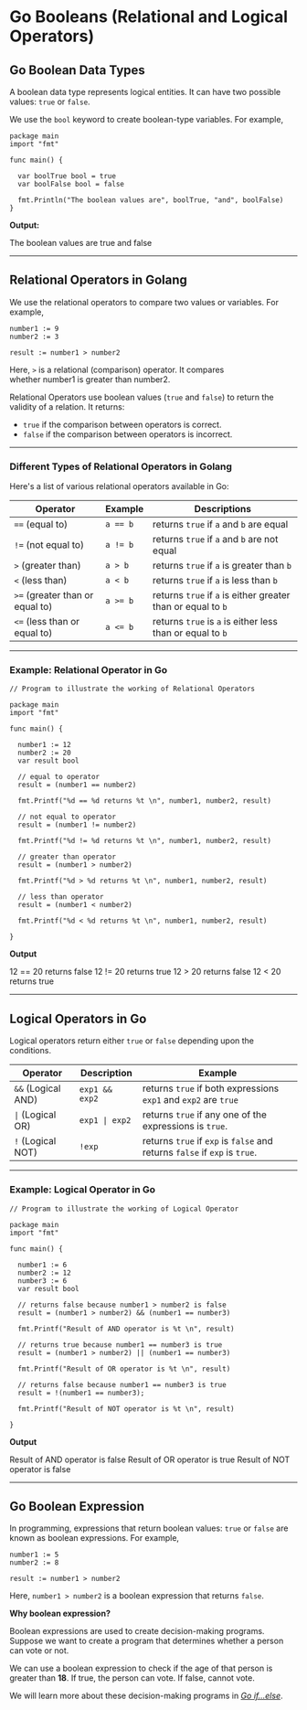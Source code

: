 # Go Booleans (Relational and Logical Operators)

## Go Boolean Data Types

A boolean data type represents logical entities. It can have two possible values: `true` or `false`.

We use the `bool` keyword to create boolean-type variables. For example,

```
package main
import "fmt"

func main() {

  var boolTrue bool = true
  var boolFalse bool = false

  fmt.Println("The boolean values are", boolTrue, "and", boolFalse)
}
```

**Output:**

The boolean values are true and false

---

## Relational Operators in Golang

We use the relational operators to compare two values or variables. For example,

```
number1 := 9
number2 := 3

result := number1 > number2
```

Here, `>` is a relational (comparison) operator. It compares whether number1 is greater than number2.

Relational Operators use boolean values (`true` and `false`) to return the validity of a relation. It returns:

- `true` if the comparison between operators is correct.
- `false` if the comparison between operators is incorrect.

---

### Different Types of Relational Operators in Golang

Here's a list of various relational operators available in Go:

|Operator|Example|Descriptions|
|---|---|---|
|`==` (equal to)|`a == b`|returns `true` if `a` and `b` are equal|
|`!=` (not equal to)|`a != b`|returns `true` if `a` and `b` are not equal|
|`>` (greater than)|`a > b`|returns `true` if `a` is greater than `b`|
|`<` (less than)|`a < b`|returns `true` if `a` is less than `b`|
|`>=` (greater than or equal to)|`a >= b`|returns `true` if `a` is either greater than or equal to `b`|
|`<=` (less than or equal to)|`a <= b`|returns `true` is `a` is either less than or equal to `b`|

---

### Example: Relational Operator in Go

```
// Program to illustrate the working of Relational Operators

package main
import "fmt"

func main() {

  number1 := 12
  number2 := 20
  var result bool

  // equal to operator
  result = (number1 == number2)

  fmt.Printf("%d == %d returns %t \n", number1, number2, result)

  // not equal to operator
  result = (number1 != number2)

  fmt.Printf("%d != %d returns %t \n", number1, number2, result)

  // greater than operator
  result = (number1 > number2)

  fmt.Printf("%d > %d returns %t \n", number1, number2, result)

  // less than operator
  result = (number1 < number2)

  fmt.Printf("%d < %d returns %t \n", number1, number2, result)

}
```

**Output**

12 == 20 returns false 
12 != 20 returns true 
12 > 20 returns false 
12 < 20 returns true 

---

## Logical Operators in Go

Logical operators return either `true` or `false` depending upon the conditions.

|Operator|Description|Example|
|---|---|---|
|`&&` (Logical AND)|`exp1 && exp2`|returns `true` if both expressions `exp1` and `exp2` are `true`|
|`\|` (Logical OR)|`exp1 \| exp2`|returns `true` if any one of the expressions is `true`.|
|`!` (Logical NOT)|`!exp`|returns `true` if `exp` is `false` and returns `false` if `exp` is `true`.|

---

### Example: Logical Operator in Go

```
// Program to illustrate the working of Logical Operator

package main
import "fmt"

func main() {

  number1 := 6
  number2 := 12
  number3 := 6
  var result bool

  // returns false because number1 > number2 is false
  result = (number1 > number2) && (number1 == number3)

  fmt.Printf("Result of AND operator is %t \n", result)

  // returns true because number1 == number3 is true
  result = (number1 > number2) || (number1 == number3)

  fmt.Printf("Result of OR operator is %t \n", result)
  
  // returns false because number1 == number3 is true
  result = !(number1 == number3);

  fmt.Printf("Result of NOT operator is %t \n", result)

}
```

**Output**

Result of AND operator is false 
Result of OR operator is true 
Result of NOT operator is false 

---

## Go Boolean Expression

In programming, expressions that return boolean values: `true` or `false` are known as boolean expressions. For example,

```
number1 := 5
number2 := 8

result := number1 > number2
```

Here, `number1 > number2` is a boolean expression that returns `false`.

**Why boolean expression?**

Boolean expressions are used to create decision-making programs. Suppose we want to create a program that determines whether a person can vote or not.

We can use a boolean expression to check if the age of that person is greater than **18**. If true, the person can vote. If false, cannot vote.

We will learn more about these decision-making programs in [_Go if...else_](https://www.programiz.com/golang/if-else).